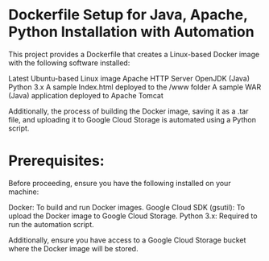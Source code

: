 # Dockerfile Setup for Java, Apache, Python Installation with Automation

This project provides a Dockerfile that creates a Linux-based Docker image with the following software installed:

Latest Ubuntu-based Linux image
Apache HTTP Server
OpenJDK (Java)
Python 3.x
A sample Index.html deployed to the /www folder
A sample WAR (Java) application deployed to Apache Tomcat

Additionally, the process of building the Docker image, saving it as a .tar file, and uploading it to Google Cloud Storage is automated using a Python script.

# Prerequisites:

Before proceeding, ensure you have the following installed on your machine:

Docker: To build and run Docker images.
Google Cloud SDK (gsutil): To upload the Docker image to Google Cloud Storage.
Python 3.x: Required to run the automation script.

Additionally, ensure you have access to a Google Cloud Storage bucket where the Docker image will be stored.
